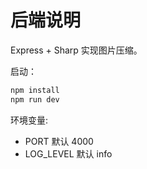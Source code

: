 # 后端说明
Express + Sharp 实现图片压缩。

启动：
```powershell
npm install
npm run dev
```

环境变量:
- PORT 默认 4000
- LOG_LEVEL 默认 info

